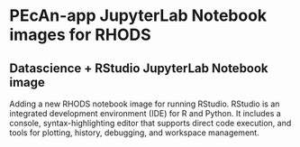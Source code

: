 # PEcAn-app JupyterLab Notebook images for RHODS

## Datascience + RStudio JupyterLab Notebook image

Adding a new RHODS notebook image for running RStudio.  RStudio is an
integrated development environment (IDE) for R and Python.  It includes a
console, syntax-highlighting editor that supports direct code execution, and
tools for plotting, history, debugging, and workspace management.
